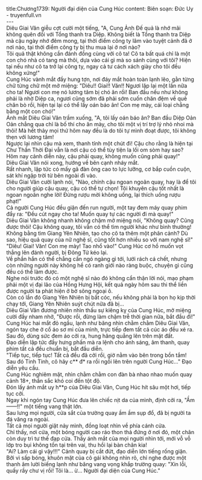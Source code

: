 title:Chương1739: Người đại diện của Cung Húc
content:
Biên soạn: Đức Uy - truyenfull.vn<br>---<br>Diêu Giai Văn giễu cợt cười một tiếng, "A, Cung Ảnh Đế quả là nhớ mãi không quên đối với Tổng thanh tra Diệp. Không biết là Tổng thanh tra Diệp mà cậu ngày nhớ đêm mong, tại thời điểm công ty lâm vào tuyệt cảnh đã ở nơi nào, tại thời điểm công ty bị thu mua lại ở nơi nào?<br>Tôi quả thật không cần đánh đồng cùng với cô ta! Cô ta bất quá chỉ là một con chó nhà có tang mà thôi, dựa vào cái gì mà so sánh cùng với tôi? Hiện tại nếu như cô ta trở lại công ty, ngay cả tư cách xách giày cho tôi đều không xứng!"<br>Cung Húc vành mắt đầy hung tợn, nơi đáy mắt hoàn toàn lạnh lẽo, gằn từng chữ từng chữ một mở miệng: "Diêu!! Giai!! Văn!! Ngươi lặp lại một lần nữa cho ta! Ngươi con mẹ nó lương tâm bị chó ăn rồi! Ban đầu nếu như không phải là nhờ Diệp ca, ngươi cũng sớm đã phải sớm cuốn chăn đệm về quê chăn bò rồi, hiện tại lại có thể lấy oán báo ân! Con mẹ mày, cái loại chẳng bằng một con chó!"<br>Ánh mắt Diêu Giai Văn trầm xuống, "A, tôi lấy oán báo ân? Ban đầu Diệp Oản Oản chẳng qua chỉ là bố thí cho ăn mày, cho tôi một vị trí trợ lý nhỏ nhoi mà thôi! Mà hết thảy mọi thứ hôm nay đều là do tôi tự mình đoạt được, tôi không thẹn với lương tâm!<br>Ngược lại nhìn cậu mà xem, thanh tỉnh một chút đi! Cậu cho rằng là hiện tại Chư Thần Thời Đại vẫn là nơi cậu có thể tùy tiện la lối om sòm hay sao? Hôm nay cảnh diễn này, cậu phải quay, không muốn cũng phải quay!"<br>Diêu Giai Văn nói xong, hướng về bên cạnh nháy mắt.<br>Rất nhanh, lập tức có mấy gã đàn ông cao to lực lưỡng, cơ bắp cuồn cuộn, sát khí ngập trời từ bên ngoài đi vào.<br>Diêu Giai Văn cười lạnh nói, "Nào, chính cậu ngoan ngoãn quay, hay là để tôi cho người giúp cậu quay, cậu có thể tự chọn! Tôi khuyên cậu tốt nhất là ngoan ngoãn nghe lời! Đừng rượu mời không uống, lại thích uống rượu phạt!"<br>Cả người Cung Húc đều giận đến run người, một tay đem máy quay phim đẩy ra: "Đều cút ngay cho ta! Muốn quay tự các người đi mà quay!"<br>Diêu Giai Văn không nhanh không chậm mở miệng nói, "Không quay? Cũng được thôi! Cậu không quay, tôi vẫn có thể tìm người khác như bình thường! Không bằng tìm Giang Yên Nhiên, tạo cho cô ta thêm một phân cảnh? Dù sao, hiệu quả quay của nữ nghệ sĩ, cũng tốt hơn nhiều so với nam nghệ sĩ!"<br>"Diêu! Giai! Văn! Con mẹ mày! Tao nhổ vào!" Cung Húc cơ hồ muốn vọt thẳng lên đánh người, bị Đông Tử kéo lại.<br>Về phần hắn có thể chẳng cần ngó ngàng gì tới, lưới rách cá chết, nhưng còn những người này không hề có ranh giới nào ràng buộc, chuyện gì cũng đều có thể làm được.<br>Nghe nói trước đó có một nghệ sĩ nào đó không cẩn thận lời nói, mạo phạm phải một vị đại lão của Hồng Hưng Hội, kết quả ngày hôm sau thi thể liền được người ta phát hiện ở bờ sông ngoại ô.<br>Còn có lần đó Giang Yên Nhiên bị bắt cóc, nếu không phải là bọn họ kịp thời chạy tới, Giang Yên Nhiên suýt chút nữa đã bị…<br>Diêu Giai Văn đương nhiên nhìn thấu sự kiêng kỵ của Cung Húc, mở miệng cười đầy nham nhở, "Được rồi, đừng làm chậm trễ thời gian nữa, bắt đầu đi!"<br>Cung Húc hai mắt đỏ ngầu, lạnh như băng nhìn chằm chằm Diêu Giai Văn, ngón tay che ở cổ áo sơ mi của mình, trực tiếp đem tất cả cúc áo đều xé ra. Sau đó, dùng sức đem áo cởi ra, hung hăng quẳng lên trên mặt đất.<br>Đạo diễn lập tức đầy hưng phấn mà ra lệnh cho ánh sáng, âm thanh, quay phim tất cả đều chuẩn bị, bắt đầu diễn.<br>"Tiếp tục, tiếp tục! Tất cả đều đã cởi rồi, giờ nằm vào bên trong bồn tắm! Sau đó Tinh Tinh, cô hãy c** đ* ra rồi ngồi lên trên người Cung Húc..." Đạo diễn yêu cầu.<br>Cung Húc nghiêm mặt, nhìn chằm chằm con đàn bà nhao nhao muốn quay cảnh 18+, thần sắc khó coi đến tột độ.<br>Đón lấy ánh mắt uy h**p của Diêu Giai Văn, Cung Húc hít sâu một hơi, tiếp tục cởi.<br>Ngay khi ngón tay Cung Húc đưa lên chiếc nịt da của mình, định cởi ra, "Ầm ——!!" một tiếng vang thật lớn.<br>Sau lưng mọi người, cửa sắt của trường quay ầm ầm sụp đổ, đã bị người ta đá văng ra ngoài.<br>Tất cả mọi người giật nảy mình, đồng loạt nhìn về phía cánh cửa.<br>Chỉ thấy, nơi cửa, một bóng người cao ráo thon thả đứng ở nơi đó, một chân còn duy trì tư thế đạp cửa. Thấy ánh mắt của mọi người nhìn tới, mới vỗ vỗ lớp tro bụi không tồn tại trên vai, thu hồi lại bàn chân kia!<br>"Ai? Làm cái gì vậy!!!" Cảnh quay bị cắt đứt, đạo diễn lớn tiếng rống giận.<br>Bởi vì sấp bóng, khuôn mặt của cô gái không nhìn rõ, chỉ nghe được một thanh âm lười biếng lạnh như băng vang vọng khắp trường quay: "Xin lỗi, quấy rầy chư vị rồi! Tôi là... ừ... Người đại diện của Cung Húc."